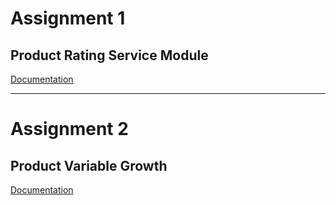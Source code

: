 # Assignment 1
## Product Rating Service Module
[Documentation](assignment1.md)

----
# Assignment 2
## Product Variable Growth

[Documentation](assignment2.md)
